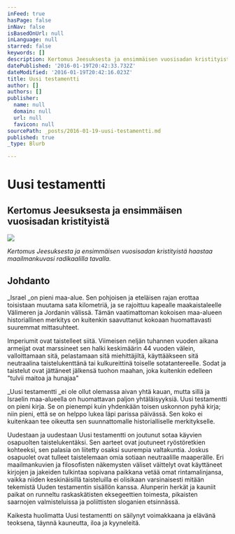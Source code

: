 ```yaml
---
inFeed: true
hasPage: false
inNav: false
isBasedOnUrl: null
inLanguage: null
starred: false
keywords: []
description: Kertomus Jeesuksesta ja ensimmäisen vuosisadan kristityistä
datePublished: '2016-01-19T20:42:33.732Z'
dateModified: '2016-01-19T20:42:16.023Z'
title: Uusi testamentti
author: []
authors: []
publisher:
  name: null
  domain: null
  url: null
  favicon: null
sourcePath: _posts/2016-01-19-uusi-testamentti.md
published: true
_type: Blurb

---
```

# Uusi testamentti

## Kertomus Jeesuksesta ja ensimmäisen vuosisadan kristityistä
![](https://the-grid-user-content.s3-us-west-2.amazonaws.com/43def64a-8cc1-4335-82a7-6e239c9a15c1.jpg)

_Kertomus Jeesuksesta ja ensimmäisen vuosisadan kristityistä haastaa maailmankuvasi radikaalilla tavalla._

## Johdanto

_Israel _on pieni maa-alue. Sen pohjoisen ja eteläisen rajan erottaa toisistaan muutama sata kilometriä, ja se rajoittuu kapealle maakaistaleelle Välimeren ja Jordanin välissä. Tämän vaatimattoman kokoisen maa-alueen historiallinen merkitys on kuitenkin saavuttanut kokoaan huomattavasti suuremmat mittasuhteet.

Imperiumit ovat taistelleet siitä. Viimeisen neljän tuhannen vuoden aikana armeijat ovat marssineet sen halki keskimäärin 44 vuoden välein, valloittamaan sitä, pelastamaan sitä miehittäjiltä, käyttääkseen sitä neutraalina taistelukenttänä tai kulkureittinä toiselle sotatantereelle. Sodat ja taistelut ovat jättäneet jälkensä tuohon maahan, joka kuitenkin edelleen "tulvii maitoa ja hunajaa" 

_Uusi testamentti _ei ole ollut olemassa aivan yhtä kauan, mutta sillä ja Israelin maa-alueella on huomattavan paljon yhtäläisyyksiä. Uusi testamentti on pieni kirja. Se on pienempi kuin yhdenkään toisen uskonnon pyhä kirja; niin pieni, että se on helppo lukea läpi parissa päivässä. Sen koko ei kuitenkaan tee oikeutta sen suunnattomalle historialliselle merkitykselle.

Uudestaan ja uudestaan Uusi testamentti on joutunut sotaa käyvien osapuolten taistelukentäksi. Sen aarteet ovat joutuneet ryöstöretkien kohteeksi, sen palasia on liitetty osaksi suurempia valtakuntia. Joskus osapuolet ovat tulleet taistelemaan omia sotiaan neutraalille maaperälle. Eri maailmankuvien ja filosofisten näkemysten väliset väittelyt ovat käyttäneet kirjojen ja jakeiden tulkintaa sopivana paikkana vetää omat rintamalinjansa, vaikka niiden keskinäisillä taisteluilla ei olisikaan varsinaisesti mitään tekemistä Uuden testamentin sisällön kanssa. Alunperin herkät ja kauniit paikat on runneltu raskaskätisten eksegeettien toimesta, pikaisten saarnojen valmisteluissa ja poliittisten sloganien etsinnässä.

Kaikesta huolimatta Uusi testamentti on säilynyt voimakkaana ja elävänä teoksena, täynnä kauneutta, iloa ja kyyneleitä.